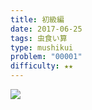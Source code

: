 ```yaml
---
title: 初級編
date: 2017-06-25
tags: 虫食い算
type: mushikui
problem: "00001"
difficulty: ★★
---
```


<div class="ta-c">
  <img src="/dk-problems/images/mushikui/answers/00001.svg">
</div>
